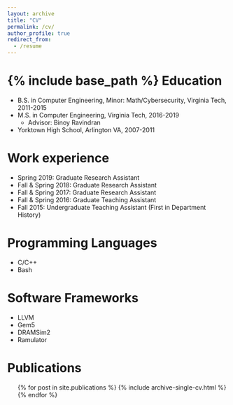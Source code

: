 ```yaml
---
layout: archive
title: "CV"
permalink: /cv/
author_profile: true
redirect_from:
  - /resume
---
```


{% include base_path %}
Education
======
* B.S. in Computer Engineering, Minor: Math/Cybersecurity, Virginia Tech, 2011-2015
* M.S. in Computer Engineering, Virginia Tech, 2016-2019 
    * Advisor: Binoy Ravindran
* Yorktown High School, Arlington VA, 2007-2011

Work experience
======
* Spring 2019: Graduate Research Assistant
* Fall & Spring 2018: Graduate Research Assistant
* Fall & Spring 2017: Graduate Research Assistant
* Fall & Spring 2016: Graduate Teaching Assistant
* Fall 2015: Undergraduate Teaching Assistant (First in Department History)
  
Programming Languages
======
* C/C++
* Bash

Software Frameworks
======
* LLVM
* Gem5
* DRAMSim2
* Ramulator

Publications
======
  <ul>{% for post in site.publications %}
    {% include archive-single-cv.html %}
  {% endfor %}</ul>
  
